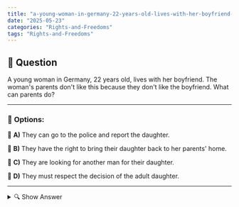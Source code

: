 ```yaml
---
title: "a-young-woman-in-germany-22-years-old-lives-with-her-boyfriend-the-womans-parents-dont-like-this-bec"
date: "2025-05-23"
categories: "Rights-and-Freedoms"
tags: "Rights-and-Freedoms"
---
```


## 📌 **Question**

A young woman in Germany, 22 years old, lives with her boyfriend. The woman's parents don't like this because they don't like the boyfriend. What can parents do?



---

### 📝 **Options:**

🔘 **A)** They can go to the police and report the daughter.

🔘 **B)** They have the right to bring their daughter back to her parents' home.

🔘 **C)** They are looking for another man for their daughter.

🔘 **D)** They must respect the decision of the adult daughter.

---

<details>
  <summary>🔍 Show Answer</summary>

  <p>
💡  <b>Correct Answer:</b>  d
  </p>
  <p>
    📖<b>Explanation:</b>
    
  </p>
</details>
